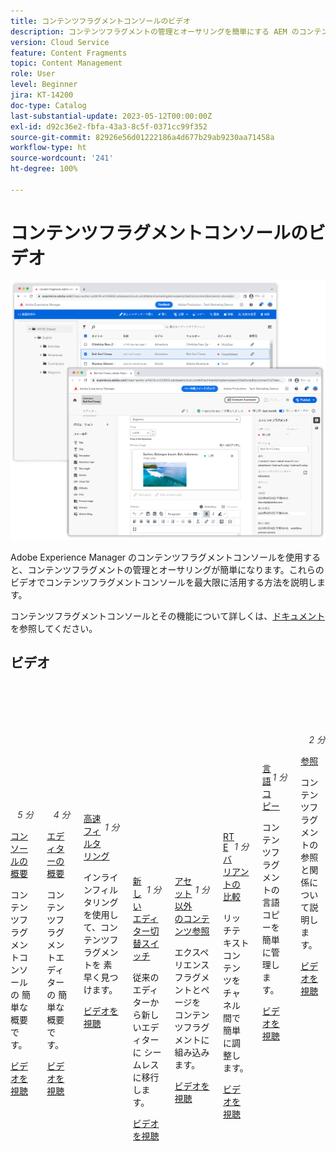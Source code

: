 ```yaml
---
title: コンテンツフラグメントコンソールのビデオ
description: コンテンツフラグメントの管理とオーサリングを簡単にする AEM のコンテンツフラグメントコンソールについて説明します。
version: Cloud Service
feature: Content Fragments
topic: Content Management
role: User
level: Beginner
jira: KT-14200
doc-type: Catalog
last-substantial-update: 2023-05-12T00:00:00Z
exl-id: d92c36e2-fbfa-43a3-8c5f-0371cc99f352
source-git-commit: 82926e56d01222186a4d677b29ab9230aa71458a
workflow-type: ht
source-wordcount: '241'
ht-degree: 100%

---
```


# コンテンツフラグメントコンソールのビデオ

![AEM コンテンツフラグメントエディター](./assets/main.png)

Adobe Experience Manager のコンテンツフラグメントコンソールを使用すると、コンテンツフラグメントの管理とオーサリングが簡単になります。これらのビデオでコンテンツフラグメントコンソールを最大限に活用する方法を説明します。

コンテンツフラグメントコンソールとその機能について詳しくは、[ドキュメント](https://experienceleague.adobe.com/docs/experience-manager-cloud-service/content/sites/administering/content-fragments/content-fragments-console.html?lang=ja)を参照してください。

## ビデオ


<div class="columns is-multiline">
    <!-- Console overview -->
    <div class="column is-half-tablet is-half-desktop is-one-third-widescreen"
      aria-label="Console overview" tabindex="1">
      <div class="card">
        <div class="card-image">
          <figure class="image is-16by9">
            <a href="./basics/content-fragments-console.md" title="コンソールの概要"
              tabindex="-1">
              <img class="is-bordered-r-small"
                src="https://video.tv.adobe.com/v/3409492?format=jpeg"
                alt="コンソールの概要">
            </a>
          </figure>
        </div>
        <div class="card-content is-padded-small">
          <div class="content">
            <p style="float: right;font-style: italic; color: #363636"
              class="is-size-6">5 分</p>
            <p class="headline is-size-6 has-text-weight-bold">
              <a href="./basics/content-fragments-console.md" title="概要">コンソールの概要</a>
            </p>
            <p class="is-size-6">コンテンツフラグメントコンソールの
簡単な概要です。</p>
            <a href="./basics/content-fragments-console.md" class="spectrum-Button
              spectrum-Button--outline spectrum-Button--primary
              spectrum-Button--sizeM">
 <span class="spectrum-Button-label has-no-wrap
                has-text-weight-bold">ビデオを視聴</span>
 </a>
          </div>
        </div>
      </div>
    </div>
    <!-- Editor overview -->
    <div class="column is-half-tablet is-half-desktop is-one-third-widescreen"
      aria-label="Editor overview" tabindex="1">
      <div class="card">
        <div class="card-image">
          <figure class="image is-16by9">
            <a href="./basics/content-fragment-editor.md" title="エディターの概要"
              tabindex="-1">
              <img class="is-bordered-r-small"
                src="https://video.tv.adobe.com/v/3424373?format=jpeg"
                alt="エディターの概要">
            </a>
          </figure>
        </div>
        <div class="card-content is-padded-small">
          <div class="content">
            <p style="float: right;font-style: italic; color: #363636"
              class="is-size-6">4 分</p>
            <p class="headline is-size-6 has-text-weight-bold">
              <a href="./basics/content-fragment-editor.md" title="概要">エディターの概要</a>
            </p>
            <p class="is-size-6">コンテンツフラグメントエディターの
簡単な概要です。</p>
            <a href="./basics/content-fragment-editor.md" class="spectrum-Button
              spectrum-Button--outline spectrum-Button--primary
              spectrum-Button--sizeM">
 <span class="spectrum-Button-label has-no-wrap
                has-text-weight-bold">ビデオを視聴</span>
 </a>
          </div>
        </div>
      </div>
    </div>    
    <!-- Fast filtering -->
    <div class="column is-half-tablet is-half-desktop is-one-third-widescreen"
      aria-label="Fast filtering" tabindex="2">
      <div class="card">
        <div class="card-image">
          <figure class="image is-16by9">
            <a href="./search/fast-filtering.md" title="高速フィルタリング"
              tabindex="-1">
              <img class="is-bordered-r-small"
                src="https://video.tv.adobe.com/v/3419310?format=jpeg" alt="高速
フィルタリング">
            </a>
          </figure>
        </div>
        <div class="card-content is-padded-small">
          <div class="content">
            <p style="float: right;font-style: italic; color: #363636"
              class="is-size-6">1 分</p>
            <p class="headline is-size-6 has-text-weight-bold">
              <a href="./search/fast-filtering.md" title="高速フィルタリング">高速
フィルタリング</a>
            </p>
            <p class="is-size-6">インラインフィルタリングを使用して、コンテンツフラグメントを
素早く見つけます。</p>
            <a href="./search/fast-filtering.md" class="spectrum-Button
              spectrum-Button--outline spectrum-Button--primary
              spectrum-Button--sizeM">
 <span class="spectrum-Button-label has-no-wrap
                has-text-weight-bold">ビデオを視聴</span>
 </a>
          </div>
        </div>
      </div>
    </div>
    <!-- New Editor toggle -->
    <div class="column is-half-tablet is-half-desktop is-one-third-widescreen"
      aria-label="New editor toggle" tabindex="3">
      <div class="card">
        <div class="card-image">
          <figure class="image is-16by9">
            <a href="./editor/new-editor-toggle.md" title="新しいエディター切替スイッチ"
              tabindex="-1">
              <img class="is-bordered-r-small"
                src="https://video.tv.adobe.com/v/3419312?format=jpeg" alt="新しい
エディター切替スイッチ">
            </a>
          </figure>
        </div>
        <div class="card-content is-padded-small">
          <div class="content">
            <p style="float: right;font-style: italic; color: #363636"
              class="is-size-6">1 分</p>
            <p class="headline is-size-6 has-text-weight-bold">
              <a href="./editor/new-editor-toggle.md" title="新しいエディター切替スイッチ">新しい
エディター切替スイッチ</a>
            </p>
            <p class="is-size-6">従来のエディターから新しいエディターに
シームレスに移行します。</p>
            <a href="./editor/new-editor-toggle.md" class="spectrum-Button
              spectrum-Button--outline spectrum-Button--primary
              spectrum-Button--sizeM">
 <span class="spectrum-Button-label has-no-wrap
                has-text-weight-bold">ビデオを視聴</span>
 </a>
          </div>
        </div>
      </div>
    </div>
    <!-- Non-asset content references --->
    <div class="column is-half-tablet is-half-desktop is-one-third-widescreen"
      aria-label="Non-asset content references" tabindex="4">
      <div class="card">
        <div class="card-image">
          <figure class="image is-16by9">
            <a href="./editor/non-asset-content-references.md" title="アセット以外の
コンテンツ参照" tabindex="-1">
              <img class="is-bordered-r-small"
                src="https://video.tv.adobe.com/v/3419313?format=jpeg"
                alt="アセット以外のコンテンツ参照">
            </a>
          </figure>
        </div>
        <div class="card-content is-padded-small">
          <div class="content">
            <p style="float: right;font-style: italic; color: #363636"
              class="is-size-6">1 分</p>
            <p class="headline is-size-6 has-text-weight-bold">
              <a href="./editor/non-asset-content-references.md" title="アセット以外の
コンテンツ参照">アセット以外のコンテンツ参照</a>
            </p>
            <p class="is-size-6">エクスペリエンスフラグメントとページを
コンテンツフラグメントに組み込みます。</p>
            <a href="./editor/non-asset-content-references.md"
              class="spectrum-Button spectrum-Button--outline
              spectrum-Button--primary spectrum-Button--sizeM">
 <span class="spectrum-Button-label has-no-wrap
                has-text-weight-bold">ビデオを視聴</span>
 </a>
          </div>
        </div>
      </div>
    </div>
    <!-- RTE variant compare -->
    <div class="column is-half-tablet is-half-desktop is-one-third-widescreen"
      aria-label="RTE variant compare" tabindex="5">
      <div class="card">
        <div class="card-image">
          <figure class="image is-16by9">
            <a href="./editor/rte-variant-compare.md" title="RTE バリアントの比較"
              tabindex="-1">
              <img class="is-bordered-r-small"
                src="https://video.tv.adobe.com/v/3419314?format=jpeg" alt="RTE
 バリアントの比較">
            </a>
          </figure>
        </div>
        <div class="card-content is-padded-small">
          <div class="content">
            <p style="float: right;font-style: italic; color: #363636"
              class="is-size-6">1 分</p>
            <p class="headline is-size-6 has-text-weight-bold">
              <a href="./editor/rte-variant-compare.md" title="RTE バリアントの
比較">RTE バリアントの比較</a>
            </p>
            <p class="is-size-6">リッチテキストコンテンツをチャネル間で
簡単に調整します。</p>
            <a href="./editor/rte-variant-compare.md" class="spectrum-Button
              spectrum-Button--outline spectrum-Button--primary
              spectrum-Button--sizeM">
 <span class="spectrum-Button-label has-no-wrap
                has-text-weight-bold">ビデオを視聴</span>
 </a>
          </div>
        </div>
      </div>
    </div>
    <!-- Language copies -->
    <div class="column is-half-tablet is-half-desktop is-one-third-widescreen"
      aria-label="Language copies" tabindex="6">
      <div class="card">
        <div class="card-image">
          <figure class="image is-16by9">
            <a href="./editor/language-copies.md" title="言語コピー"
              tabindex="-1">
              <img class="is-bordered-r-small"
                src="https://video.tv.adobe.com/v/3419311?format=jpeg"
                alt="言語コピー">
            </a>
          </figure>
        </div>
        <div class="card-content is-padded-small">
          <div class="content">
            <p style="float: right;font-style: italic; color: #363636"
              class="is-size-6">1 分</p>
            <p class="headline is-size-6 has-text-weight-bold">
              <a href="./editor/language-copies.md" title="言語コピー">言語
コピー</a>
            </p>
            <p class="is-size-6">コンテンツフラグメントの言語コピーを
簡単に管理します。</p>
            <a href="./editor/language-copies.md" class="spectrum-Button
              spectrum-Button--outline spectrum-Button--primary
              spectrum-Button--sizeM">
 <span class="spectrum-Button-label has-no-wrap
                has-text-weight-bold">ビデオを視聴</span>
 </a>
          </div>
        </div>
      </div>
    </div>
     <!-- References -->
    <div class="column is-half-tablet is-half-desktop is-one-third-widescreen"
      aria-label="References" tabindex="7">
      <div class="card">
        <div class="card-image">
          <figure class="image is-16by9">
            <a href="./search/references.md" title="参照"
              tabindex="-1">
              <img class="is-bordered-r-small"
                src="https://video.tv.adobe.com/v/3420950?format=jpeg"
                alt="参照">
            </a>
          </figure>
        </div>
        <div class="card-content is-padded-small">
          <div class="content">
            <p style="float: right;font-style: italic; color: #363636"
              class="is-size-6">2 分</p>
            <p class="headline is-size-6 has-text-weight-bold">
              <a href="./search/references.md" title="参照">参照</a>
            </p>
            <p class="is-size-6">コンテンツフラグメントの参照と関係について説明します。</p>
            <a href="./search/references.md" class="spectrum-Button
              spectrum-Button--outline spectrum-Button--primary
              spectrum-Button--sizeM">
 <span class="spectrum-Button-label has-no-wrap
                has-text-weight-bold">ビデオを視聴</span>
 </a>
          </div>
        </div>
      </div>
    </div>
  </div>
